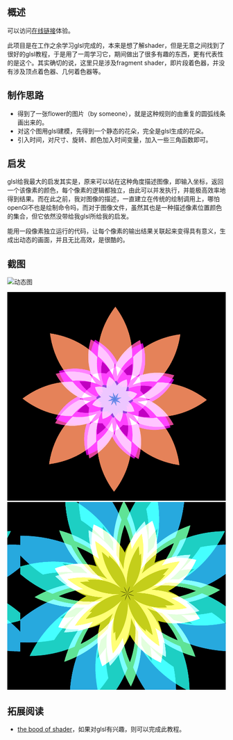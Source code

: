 ## 概述

可以访问[在线链接](https://zhangruize.github.io/tp/art/elsl/flower/)体验。

此项目是在工作之余学习glsl完成的，本来是想了解shader，但是无意之间找到了很好的glsl教程，于是用了一周学习它，期间做出了很多有趣的东西，更有代表性的是这个。其实确切的说，这里只是涉及fragment shader，即片段着色器，并没有涉及顶点着色器、几何着色器等。

## 制作思路
- 得到了一张flower的图片（by someone），就是这种规则的由重复的圆弧线条画出来的。
- 对这个图用glsl建模，先得到一个静态的花朵，完全是glsl生成的花朵。
- 引入时间，对尺寸、旋转、颜色加入时间变量，加入一些三角函数即可。

## 启发

glsl给我最大的启发其实是，原来可以站在这种角度描述图像，即输入坐标，返回一个该像素的颜色，每个像素的逻辑都独立，由此可以并发执行，并能极高效率地得到结果。而在此之前，我对图像的描述，一直建立在传统的绘制调用上，哪怕openGl不也是绘制命令吗，而对于图像文件，虽然其也是一种描述像素位置颜色的集合，但它依然没带给我glsl所给我的启发。

能用一段像素独立运行的代码，让每个像素的输出结果关联起来变得具有意义，生成出动态的画面，并且无比高效，是很酷的。

## 截图

![动态图](../pics/flower.gif)

![静态图](../pics/flower2.png)
![静态图](../pics/flower3.png)

## 拓展阅读

- [the bood of shader](https://thebookofshaders.com/00/?lan=ch)，如果对glsl有兴趣，则可以完成此教程。